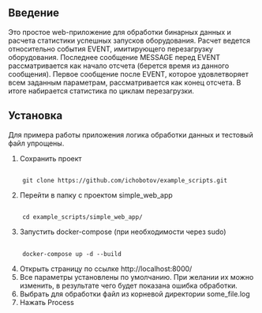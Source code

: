 ## Введение

Это простое web-приложение для обработки бинарных данных и расчета статистики успешных запусков оборудования.
Расчет ведется относительно события EVENT, имитирующего перезагрузку оборудования.
Последнее сообщение MESSAGE перед EVENT рассматривается как начало отсчета (берется время из данного сообщения).
Первое сообщение после EVENT, которое удовлетворяет всем заданным параметрам, рассматривается как конец отсчета.
В итоге набирается статистика по циклам перезагрузки.

## Установка
Для примера работы приложения логика обработки данных и тестовый файл упрощены.
1. Сохранить проект
##
        git clone https://github.com/ichobotov/example_scripts.git
2. Перейти в папку с проектом simple_web_app
##
        cd example_scripts/simple_web_app/
3. Запустить docker-compose (при необходимости через sudo)
##
        docker-compose up -d --build    

4. Открыть страницу по ссылке http://localhost:8000/
5. Все параметры установлены по умолчанию. При желании их можно изменить, в результате чего будет показана ошибка обработки.
6. Выбрать для обработки файл из корневой директории some_file.log
7. Нажать Process

